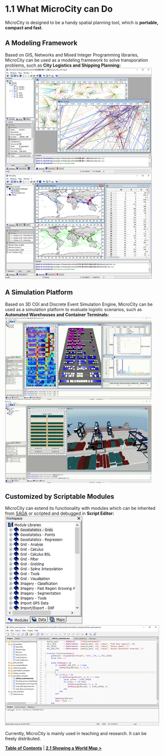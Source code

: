 # 1.1 What MicroCity can Do
MicroCity is designed to be a handy spatial planning tool, which is **portable, compact and fast**.
## A Modeling Framework
Based on GIS, Networks and Mixed Integer Programming libraries, MicroCity can be used as a modeling framework to solve transporation problems, such as **City Logistics and Shipping Planning:**<br/>
<img src="imgs/city_logistics.png" width="480" height="344"> &nbsp;&nbsp; <img src="imgs/shipping_planning.png" width="480" height="344"><br/>
## A Simulation Platform
Based on 3D CGI and Discrete Event Simulation Engine, MicroCity can be used as a simulation platform to evaluate logistic scenarios, such as **Automated Warehouses and Container Terminals:**<br/>
<img src="imgs/warehouse_simulation.gif" width="480" height="270"> &nbsp;&nbsp; <img src="imgs/terminal_simulation.gif" width="480" height="270"><br/>
## Customized by Scriptable Modules
MicroCity can extend its functionality with modules which can be inherited from [SAGA](https://saga-gis.sourceforge.io) or scripted and debugged in **Script Editor:**<br/>
![modules](imgs/modules.png)  &nbsp;&nbsp; ![shot](imgs/shot_script_editor.png)

Currently, MicroCity is mainly used in teaching and research. It can be freely distributed.<br/>

[**Table of Contents**](.) | [**2.1 Showing a World Map >**](2.1_showing_a_world_map.md)
